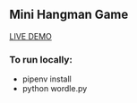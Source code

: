 ## Mini Hangman Game

[LIVE DEMO](https://edube.org/sandbox/d14b55b6-ef99-11ec-ac00-0242157e55ca)

### To run locally:

- pipenv install
- python wordle.py
